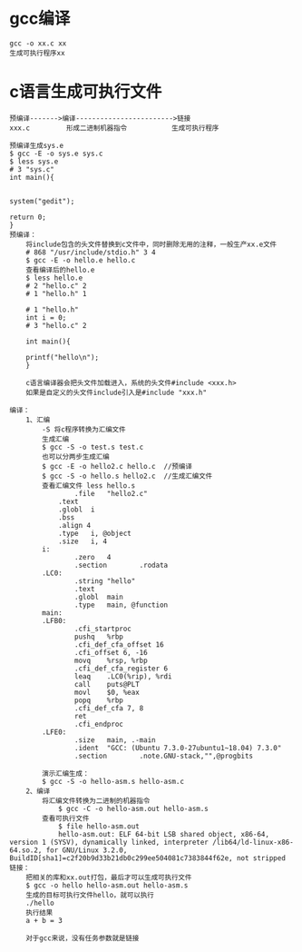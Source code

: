 # gcc编译
    gcc -o xx.c xx
    生成可执行程序xx
# c语言生成可执行文件
    预编译------->编译------------------------>链接
    xxx.c         形成二进制机器指令           生成可执行程序

    预编译生成sys.e
    $ gcc -E -o sys.e sys.c 
    $ less sys.e
    # 3 "sys.c"
    int main(){


    system("gedit");

    return 0;
    }
    预编译：
        将include包含的头文件替换到c文件中，同时删除无用的注释，一般生产xx.e文件
        # 868 "/usr/include/stdio.h" 3 4
        $ gcc -E -o hello.e hello.c
        查看编译后的hello.e
        $ less hello.e 
        # 2 "hello.c" 2
        # 1 "hello.h" 1

        # 1 "hello.h"
        int i = 0;
        # 3 "hello.c" 2

        int main(){

        printf("hello\n");
        }

        c语言编译器会把头文件加载进入，系统的头文件#include <xxx.h>
        如果是自定义的头文件include引入是#include "xxx.h"

    编译：
        1、汇编 
            -S 将c程序转换为汇编文件
            生成汇编
            $ gcc -S -o test.s test.c
            也可以分两步生成汇编
            $ gcc -E -o hello2.c hello.c  //预编译
            $ gcc -S -o hello.s hello2.c  //生成汇编文件
            查看汇编文件 less hello.s
                    .file   "hello2.c"
                .text
                .globl  i
                .bss
                .align 4
                .type   i, @object
                .size   i, 4
            i:
                    .zero   4
                    .section        .rodata
            .LC0:
                    .string "hello"
                    .text
                    .globl  main
                    .type   main, @function
            main:
            .LFB0:
                    .cfi_startproc
                    pushq   %rbp
                    .cfi_def_cfa_offset 16
                    .cfi_offset 6, -16
                    movq    %rsp, %rbp
                    .cfi_def_cfa_register 6
                    leaq    .LC0(%rip), %rdi
                    call    puts@PLT
                    movl    $0, %eax
                    popq    %rbp
                    .cfi_def_cfa 7, 8
                    ret
                    .cfi_endproc
            .LFE0:
                    .size   main, .-main
                    .ident  "GCC: (Ubuntu 7.3.0-27ubuntu1~18.04) 7.3.0"
                    .section        .note.GNU-stack,"",@progbits

            演示汇编生成：
            $ gcc -S -o hello-asm.s hello-asm.c
        2、编译
            将汇编文件转换为二进制的机器指令
                $ gcc -C -o hello-asm.out hello-asm.s
            查看可执行文件
                $ file hello-asm.out 
                hello-asm.out: ELF 64-bit LSB shared object, x86-64, version 1 (SYSV), dynamically linked, interpreter /lib64/ld-linux-x86-64.so.2, for GNU/Linux 3.2.0, BuildID[sha1]=c2f20b9d33b21db0c299ee504081c7383844f62e, not stripped
    链接：
        把相关的库和xx.out打包，最后才可以生成可执行文件
        $ gcc -o hello hello-asm.out hello-asm.s
        生成的目标可执行文件hello，就可以执行
        ./hello 
        执行结果
        a + b = 3
        
        对于gcc来说，没有任务参数就是链接


